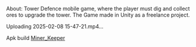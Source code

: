 About:
Tower Defence mobile game, where the player must dig and collect ores to upgrade the tower. 
The Game made in Unity as a freelance project.


Uploading 2025-02-08 15-47-21.mp4…


Apk build [Miner_Keeper](https://drive.google.com/file/d/1tYWgEuqRAkLx-C3BQNisk-O-xJDxGeXq/view?usp=sharing)


